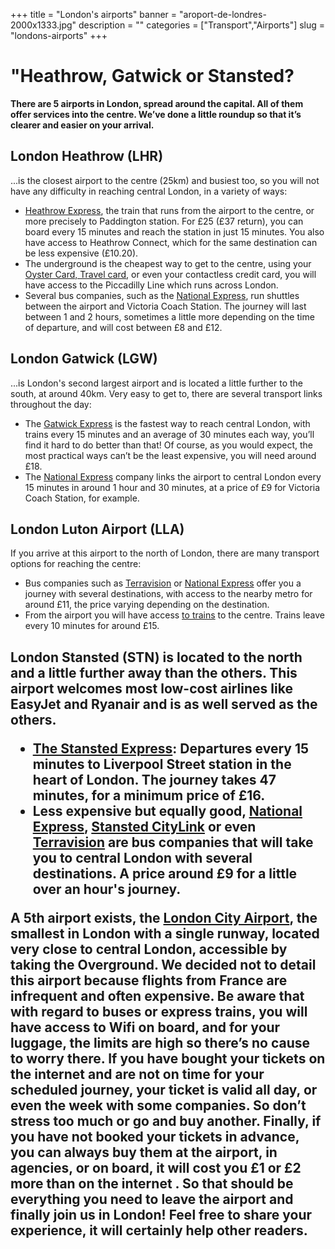 ﻿+++
title = "London's airports"
banner = "aroport-de-londres-2000x1333.jpg"
description = ""
categories = ["Transport","Airports"]
slug = "londons-airports"
+++
# "Heathrow, Gatwick or Stansted?

<strong>There are 5 airports in London, spread around the capital. All of them offer services into the centre. We’ve done a little roundup so that it’s clearer and easier on your arrival. </strong>

## London Heathrow (LHR)

...is the closest airport to the centre (25km) and busiest too, so you will not have any difficulty in reaching central London, in a variety of ways:

<ul><li><a href="https://www.heathrowexpress.com/">Heathrow Express</a>, the train that runs from the airport to the centre, or more precisely to Paddington station. For £25 (£37 return), you can board every 15 minutes and reach the station in just 15 minutes. You also have access to Heathrow Connect, which for the same destination can be less expensive (£10.20).</li><li>The underground is the cheapest way to get to the centre, using your <a href="Transport-a-londres.html">Oyster Card, Travel card</a>, or even your contactless credit card, you will have access to the Piccadilly Line which runs across London.</li><li>Several bus companies, such as the <a href="http://www.nationalexpress.com/coach/airport/heathrow-airport/index.html?utm_medium=businessdevelopment&amp;utm_source=heathrowairport.com&amp;utm_campaign=buses-and-coaches">National Express</a>, run shuttles between the airport and Victoria Coach Station. The journey will last between 1 and 2 hours, sometimes a little more depending on the time of departure, and will cost between £8 and £12.</li></ul> 

## London Gatwick (LGW)

...is London's second largest airport and is located a little further to the south, at around 40km. Very easy to get to, there are several transport links throughout the day:

<ul><li>The <a href="http://www.gatwickexpress.com/">Gatwick Express</a> is the fastest way to reach central London, with trains every 15 minutes and an average of 30 minutes each way, you’ll find it hard to do better than that! Of course, as you would expect, the most practical ways can’t be the least expensive, you will need around £18.</li><li>The <a href="http://www.nationalexpress.com/bd/Gatwick/gatwick-airport.aspx">National Express</a> company links the airport to central London every 15 minutes in around 1 hour and 30 minutes, at a price of £9 for Victoria Coach Station, for example.</li></ul> 

## London Luton Airport (LLA)

If you arrive at this airport to the north of London, there are many transport options for reaching the centre:

<ul><li>Bus companies such as <a href="http://www.terravision.eu/">Terravision</a> or <a href="http://www.nationalexpress.com/fr/airports/luton-airport.aspx">National Express</a> offer you a journey with several destinations, with access to the nearby metro for around £11, the price varying depending on the destination.</li><li>From the airport you will have access <a href="http://www.london-luton.co.uk/to-and-from-lla">to trains</a> to the centre. Trains leave every 10 minutes for around £15.</li></ul> 

## London Stansted (STN) is located to the north and a little further away than the others. This airport welcomes most low-cost airlines like EasyJet and Ryanair and is as well served as the others. <ul><li><a href="https://www.stanstedexpress.com/home">The Stansted Express</a>: Departures every 15 minutes to Liverpool Street station in the heart of London. The journey takes 47 minutes, for a minimum price of £16.</li><li>Less expensive but equally good, <a href="http://www.nationalexpress.com/en/airports/stansted-airport.aspx">National Express</a>, <a href="https://www.stanstedcitylink.co.uk/fr/accueil">Stansted CityLink</a> or even <a href="http://www.terravision.eu/francese/airport_transfer/bus-aeroport-de-stansted-londres/">Terravision</a> are bus companies that will take you to central London with several destinations. A price around £9 for a little over an hour's journey.</li></ul> A 5th airport exists, the <a href="https://www.londoncityairport.com/">London City Airport</a>, the smallest in London with a single runway, located very close to central London, accessible by taking the Overground. We decided not to detail this airport because flights from France are infrequent and often expensive. Be aware that with regard to buses or express trains, you will have access to Wifi on board, and for your luggage, the limits are high so there’s no cause to worry there. If you have bought your tickets on the internet and are not on time for your scheduled journey, your ticket is valid all day, or even the week with some companies. So don’t stress too much or go and buy another. Finally, if you have not booked your tickets in advance, you can always buy them at the airport, in agencies, or on board, it will cost you £1 or £2 more than on the internet . So that should be everything you need to leave the airport and finally join us in London! Feel free to share your experience, it will certainly help other readers. 
